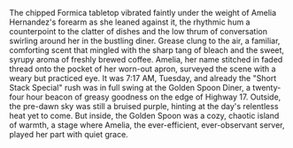 The chipped Formica tabletop vibrated faintly under the weight of Amelia Hernandez's forearm as she leaned against it, the rhythmic hum a counterpoint to the clatter of dishes and the low thrum of conversation swirling around her in the bustling diner.  Grease clung to the air, a familiar, comforting scent that mingled with the sharp tang of bleach and the sweet, syrupy aroma of freshly brewed coffee.  Amelia, her name stitched in faded thread onto the pocket of her worn-out apron, surveyed the scene with a weary but practiced eye.  It was 7:17 AM, Tuesday, and already the "Short Stack Special" rush was in full swing at the Golden Spoon Diner, a twenty-four hour beacon of greasy goodness on the edge of Highway 17. Outside, the pre-dawn sky was still a bruised purple, hinting at the day's relentless heat yet to come.  But inside, the Golden Spoon was a cozy, chaotic island of warmth, a stage where Amelia, the ever-efficient, ever-observant server, played her part with quiet grace.
